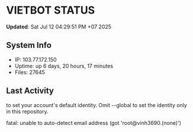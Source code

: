 # VIETBOT STATUS
**Updated**: Sat Jul 12 04:29:51 PM +07 2025

## System Info
- IP: 103.77.172.150
- Uptime: up 6 days, 20 hours, 17 minutes
- Files: 27645

## Last Activity

to set your account's default identity.
Omit --global to set the identity only in this repository.

fatal: unable to auto-detect email address (got 'root@vinh3690.(none)')
